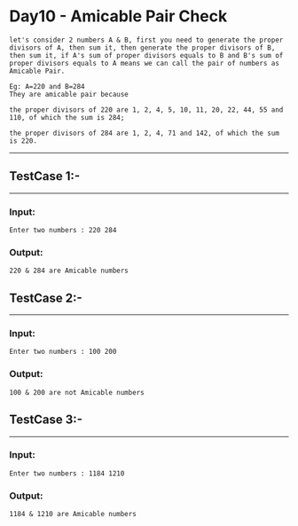 # Day10 - Amicable Pair Check
```
let's consider 2 numbers A & B, first you need to generate the proper divisors of A, then sum it, then generate the proper divisors of B, then sum it, if A's sum of proper divisors equals to B and B's sum of proper divisors equals to A means we can call the pair of numbers as Amicable Pair. 

Eg: A=220 and B=284
They are amicable pair because 

the proper divisors of 220 are 1, 2, 4, 5, 10, 11, 20, 22, 44, 55 and 110, of which the sum is 284;

the proper divisors of 284 are 1, 2, 4, 71 and 142, of which the sum is 220.
```
---
## TestCase 1:-
---
### Input:
```
Enter two numbers : 220 284
```
### Output:
```
220 & 284 are Amicable numbers
```

## TestCase 2:-
---
### Input:
```
Enter two numbers : 100 200
```
### Output:
```
100 & 200 are not Amicable numbers
```

## TestCase 3:-
---
### Input:
```
Enter two numbers : 1184 1210
```
### Output:
```
1184 & 1210 are Amicable numbers
```